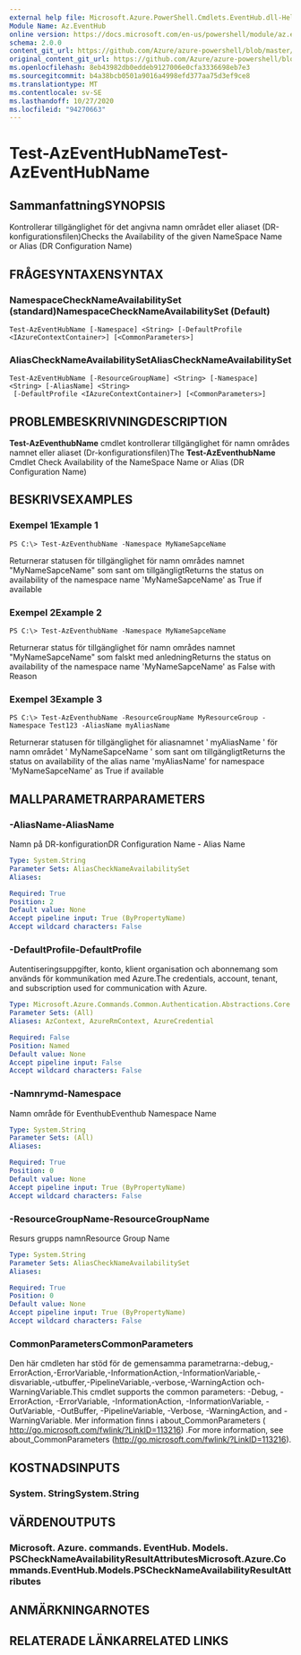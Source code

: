 ```yaml
---
external help file: Microsoft.Azure.PowerShell.Cmdlets.EventHub.dll-Help.xml
Module Name: Az.EventHub
online version: https://docs.microsoft.com/en-us/powershell/module/az.eventhub/test-azeventhubname
schema: 2.0.0
content_git_url: https://github.com/Azure/azure-powershell/blob/master/src/EventHub/EventHub/help/Test-AzEventHubName.md
original_content_git_url: https://github.com/Azure/azure-powershell/blob/master/src/EventHub/EventHub/help/Test-AzEventHubName.md
ms.openlocfilehash: 8eb43982db0eddeb9127006e0cfa3336698eb7e3
ms.sourcegitcommit: b4a38bcb0501a9016a4998efd377aa75d3ef9ce8
ms.translationtype: MT
ms.contentlocale: sv-SE
ms.lasthandoff: 10/27/2020
ms.locfileid: "94270663"
---
```

# <span data-ttu-id="31582-101">Test-AzEventHubName</span><span class="sxs-lookup"><span data-stu-id="31582-101">Test-AzEventHubName</span></span>

## <span data-ttu-id="31582-102">Sammanfattning</span><span class="sxs-lookup"><span data-stu-id="31582-102">SYNOPSIS</span></span>
<span data-ttu-id="31582-103">Kontrollerar tillgänglighet för det angivna namn området eller aliaset (DR-konfigurationsfilen)</span><span class="sxs-lookup"><span data-stu-id="31582-103">Checks the Availability of the given NameSpace Name or Alias (DR Configuration Name)</span></span>

## <span data-ttu-id="31582-104">FRÅGESYNTAXEN</span><span class="sxs-lookup"><span data-stu-id="31582-104">SYNTAX</span></span>

### <span data-ttu-id="31582-105">NamespaceCheckNameAvailabilitySet (standard)</span><span class="sxs-lookup"><span data-stu-id="31582-105">NamespaceCheckNameAvailabilitySet (Default)</span></span>
```
Test-AzEventHubName [-Namespace] <String> [-DefaultProfile <IAzureContextContainer>] [<CommonParameters>]
```

### <span data-ttu-id="31582-106">AliasCheckNameAvailabilitySet</span><span class="sxs-lookup"><span data-stu-id="31582-106">AliasCheckNameAvailabilitySet</span></span>
```
Test-AzEventHubName [-ResourceGroupName] <String> [-Namespace] <String> [-AliasName] <String>
 [-DefaultProfile <IAzureContextContainer>] [<CommonParameters>]
```

## <span data-ttu-id="31582-107">PROBLEMBESKRIVNING</span><span class="sxs-lookup"><span data-stu-id="31582-107">DESCRIPTION</span></span>
<span data-ttu-id="31582-108">**Test-AzEventhubName** cmdlet kontrollerar tillgänglighet för namn områdes namnet eller aliaset (Dr-konfigurationsfilen)</span><span class="sxs-lookup"><span data-stu-id="31582-108">The **Test-AzEventhubName** Cmdlet Check Availability of the NameSpace Name or Alias (DR Configuration Name)</span></span>

## <span data-ttu-id="31582-109">BESKRIVS</span><span class="sxs-lookup"><span data-stu-id="31582-109">EXAMPLES</span></span>

### <span data-ttu-id="31582-110">Exempel 1</span><span class="sxs-lookup"><span data-stu-id="31582-110">Example 1</span></span>
```
PS C:\> Test-AzEventhubName -Namespace MyNameSapceName
```

<span data-ttu-id="31582-111">Returnerar statusen för tillgänglighet för namn områdes namnet "MyNameSapceName" som sant om tillgängligt</span><span class="sxs-lookup"><span data-stu-id="31582-111">Returns the status on availability of the namespace name 'MyNameSapceName' as True if available</span></span>

### <span data-ttu-id="31582-112">Exempel 2</span><span class="sxs-lookup"><span data-stu-id="31582-112">Example 2</span></span>
```
PS C:\> Test-AzEventhubName -Namespace MyNameSapceName
```

<span data-ttu-id="31582-113">Returnerar status för tillgänglighet för namn områdes namnet "MyNameSapceName" som falskt med anledning</span><span class="sxs-lookup"><span data-stu-id="31582-113">Returns the status on availability of the namespace name 'MyNameSapceName' as False with Reason</span></span>

### <span data-ttu-id="31582-114">Exempel 3</span><span class="sxs-lookup"><span data-stu-id="31582-114">Example 3</span></span>
```
PS C:\> Test-AzEventhubName -ResourceGroupName MyResourceGroup -Namespace Test123 -AliasName myAliasName
```

<span data-ttu-id="31582-115">Returnerar statusen för tillgänglighet för aliasnamnet ' myAliasName ' för namn området ' MyNameSapceName ' som sant om tillgängligt</span><span class="sxs-lookup"><span data-stu-id="31582-115">Returns the status on availability of the alias name 'myAliasName' for namespace 'MyNameSapceName' as True if available</span></span>

## <span data-ttu-id="31582-116">MALLPARAMETRAR</span><span class="sxs-lookup"><span data-stu-id="31582-116">PARAMETERS</span></span>

### <span data-ttu-id="31582-117">-AliasName</span><span class="sxs-lookup"><span data-stu-id="31582-117">-AliasName</span></span>
<span data-ttu-id="31582-118">Namn på DR-konfiguration</span><span class="sxs-lookup"><span data-stu-id="31582-118">DR Configuration Name - Alias Name</span></span>

```yaml
Type: System.String
Parameter Sets: AliasCheckNameAvailabilitySet
Aliases:

Required: True
Position: 2
Default value: None
Accept pipeline input: True (ByPropertyName)
Accept wildcard characters: False
```

### <span data-ttu-id="31582-119">-DefaultProfile</span><span class="sxs-lookup"><span data-stu-id="31582-119">-DefaultProfile</span></span>
<span data-ttu-id="31582-120">Autentiseringsuppgifter, konto, klient organisation och abonnemang som används för kommunikation med Azure.</span><span class="sxs-lookup"><span data-stu-id="31582-120">The credentials, account, tenant, and subscription used for communication with Azure.</span></span>

```yaml
Type: Microsoft.Azure.Commands.Common.Authentication.Abstractions.Core.IAzureContextContainer
Parameter Sets: (All)
Aliases: AzContext, AzureRmContext, AzureCredential

Required: False
Position: Named
Default value: None
Accept pipeline input: False
Accept wildcard characters: False
```

### <span data-ttu-id="31582-121">-Namnrymd</span><span class="sxs-lookup"><span data-stu-id="31582-121">-Namespace</span></span>
<span data-ttu-id="31582-122">Namn område för Eventhub</span><span class="sxs-lookup"><span data-stu-id="31582-122">Eventhub Namespace Name</span></span>

```yaml
Type: System.String
Parameter Sets: (All)
Aliases:

Required: True
Position: 0
Default value: None
Accept pipeline input: True (ByPropertyName)
Accept wildcard characters: False
```

### <span data-ttu-id="31582-123">-ResourceGroupName</span><span class="sxs-lookup"><span data-stu-id="31582-123">-ResourceGroupName</span></span>
<span data-ttu-id="31582-124">Resurs grupps namn</span><span class="sxs-lookup"><span data-stu-id="31582-124">Resource Group Name</span></span>

```yaml
Type: System.String
Parameter Sets: AliasCheckNameAvailabilitySet
Aliases:

Required: True
Position: 0
Default value: None
Accept pipeline input: True (ByPropertyName)
Accept wildcard characters: False
```

### <span data-ttu-id="31582-125">CommonParameters</span><span class="sxs-lookup"><span data-stu-id="31582-125">CommonParameters</span></span>
<span data-ttu-id="31582-126">Den här cmdleten har stöd för de gemensamma parametrarna:-debug,-ErrorAction,-ErrorVariable,-InformationAction,-InformationVariable,-disvariable,-utbuffer,-PipelineVariable,-verbose,-WarningAction och-WarningVariable.</span><span class="sxs-lookup"><span data-stu-id="31582-126">This cmdlet supports the common parameters: -Debug, -ErrorAction, -ErrorVariable, -InformationAction, -InformationVariable, -OutVariable, -OutBuffer, -PipelineVariable, -Verbose, -WarningAction, and -WarningVariable.</span></span> <span data-ttu-id="31582-127">Mer information finns i about_CommonParameters ( http://go.microsoft.com/fwlink/?LinkID=113216) .</span><span class="sxs-lookup"><span data-stu-id="31582-127">For more information, see about_CommonParameters (http://go.microsoft.com/fwlink/?LinkID=113216).</span></span>

## <span data-ttu-id="31582-128">KOSTNADS</span><span class="sxs-lookup"><span data-stu-id="31582-128">INPUTS</span></span>

### <span data-ttu-id="31582-129">System. String</span><span class="sxs-lookup"><span data-stu-id="31582-129">System.String</span></span>

## <span data-ttu-id="31582-130">VÄRDEN</span><span class="sxs-lookup"><span data-stu-id="31582-130">OUTPUTS</span></span>

### <span data-ttu-id="31582-131">Microsoft. Azure. commands. EventHub. Models. PSCheckNameAvailabilityResultAttributes</span><span class="sxs-lookup"><span data-stu-id="31582-131">Microsoft.Azure.Commands.EventHub.Models.PSCheckNameAvailabilityResultAttributes</span></span>

## <span data-ttu-id="31582-132">ANMÄRKNINGAR</span><span class="sxs-lookup"><span data-stu-id="31582-132">NOTES</span></span>

## <span data-ttu-id="31582-133">RELATERADE LÄNKAR</span><span class="sxs-lookup"><span data-stu-id="31582-133">RELATED LINKS</span></span>
